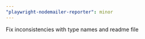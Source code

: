 ```yaml
---
"playwright-nodemailer-reporter": minor
---
```


Fix inconsistencies with type names and readme file
